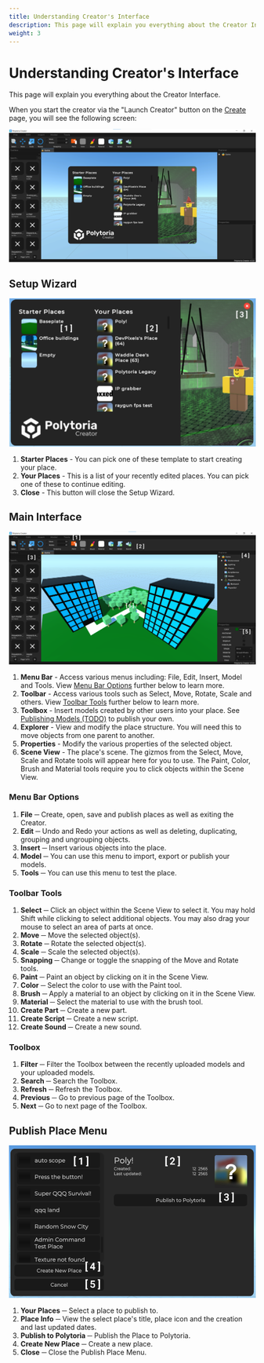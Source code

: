```yaml
---
title: Understanding Creator's Interface
description: This page will explain you everything about the Creator Interface.
weight: 3
---
```


# Understanding Creator's Interface

This page will explain you everything about the Creator Interface.

When you start the creator via the "Launch Creator" button on the [Create](https://polytoria.com/create/) page, you will see the following screen:

![Creator Interface](/assets/interface/startup.png)

## Setup Wizard

![Setup Wizard](/assets/interface/setup-wizard.png)

1. <b>Starter Places</b> - You can pick one of these template to start creating your place.
2. <b>Your Places</b> - This is a list of your recently edited places. You can pick one of these to continue editing.
3. <b>Close</b> - This button will close the Setup Wizard.

## Main Interface

![Main Interface](/assets/interface/main-interface.png)

1. <b>Menu Bar</b> - Access various menus including: File, Edit, Insert, Model and Tools. View [Menu Bar Options](#menu-bar-options) further below to learn more.
2. <b>Toolbar</b> - Access various tools such as Select, Move, Rotate, Scale and others. View [Toolbar Tools](#toolbar-tools) further below to learn more.
3. <b>Toolbox</b> - Insert models created by other users into your place. See [Publishing Models (TODO)](/tutorials/ddsgsdfsd/publishing-toolbox-models) to publish your own.
4. <b>Explorer</b> - View and modify the place structure. You will need this to move objects from one parent to another.
5. <b>Properties</b> - Modify the various properties of the selected object.
6. <b>Scene View</b> - The place's scene. The gizmos from the Select, Move, Scale and Rotate tools will appear here for you to use. The Paint, Color, Brush and Material tools require you to click objects within the Scene View.

### Menu Bar Options

1. <b>File</b> ─ Create, open, save and publish places as well as exiting the Creator.
2. <b>Edit</b> ─ Undo and Redo your actions as well as deleting, duplicating, grouping and ungrouping objects.
3. <b>Insert</b> ─ Insert various objects into the place.
4. <b>Model</b> ─ You can use this menu to import, export or publish your models.
5. <b>Tools</b> ─ You can use this menu to test the place.

### Toolbar Tools

1. <b>Select</b> ─ Click an object within the Scene View to select it. You may hold Shift while clicking to select additional objects. You may also drag your mouse to select an area of parts at once.
2. <b>Move</b> ─ Move the selected object(s).
3. <b>Rotate</b> ─ Rotate the selected object(s).
4. <b>Scale</b> ─ Scale the selected object(s).
5. <b>Snapping</b> ─ Change or toggle the snapping of the Move and Rotate tools.
6. <b>Paint</b> ─ Paint an object by clicking on it in the Scene View.
7. <b>Color</b> ─ Select the color to use with the Paint tool.
8. <b>Brush</b> ─ Apply a material to an object by clicking on it in the Scene View.
9. <b>Material</b> ─ Select the material to use with the brush tool.
10. <b>Create Part</b> ─ Create a new part.
11. <b>Create Script</b> ─ Create a new script.
12. <b>Create Sound</b> ─ Create a new sound.

### Toolbox

1. <b>Filter</b> ─ Filter the Toolbox between the recently uploaded models and your uploaded models.
2. <b>Search</b> ─ Search the Toolbox.
3. <b>Refresh</b> ─ Refresh the Toolbox.
4. <b>Previous</b> ─ Go to previous page of the Toolbox.
5. <b>Next</b> ─ Go to next page of the Toolbox.

## Publish Place Menu

![Publish Place Menu](/assets/interface/publish-place.png)

1. <b>Your Places</b> ─ Select a place to publish to.
2. <b>Place Info</b> ─ View the select place's title, place icon and the creation and last updated dates.
3. <b>Publish to Polytoria</b> ─ Publish the Place to Polytoria.
4. <b>Create New Place</b> ─ Create a new place.
5. <b>Close</b> ─ Close the Publish Place Menu.
